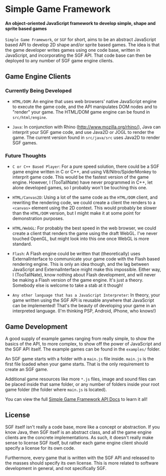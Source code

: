Simple Game Framework
=====================

#### An object-oriented JavaScript framework to develop simple, shape and sprite based games ####

`Simple Game Framework`, or `SGF` for short, aims to be an abstract JavaScript
based API to develop 2D shape and/or sprite based games. The idea is that
the game developer writes games using one code base, written in JavaScript,
and incorporating the SGF API. That code base can then be deployed to any
number of SGF game engine clients.

Game Engine Clients
-------------------

### Currently Being Developed ###

 * `HTML/DOM`: An engine that uses web browsers' native JavaScript engine
   to execute the game code, and the API manipulates DOM nodes and to
   "render" your game. The HTML/DOM game engine can be found in `src/html/engine`.

 * `Java`: In conjunction with Rhino (<http://www.mozilla.org/rhino/>), Java
   can interprit your SGF game code, and use Java2D or JOGL to render the
   game. The current version found in `src/java/src` uses Java2D to render
   SGF games.


### Future Thoughts ###

 * `C or C++ Based Player`: For a pure speed solution, there could be a
   SGF game engine written in C or C++, and using V8/Nitro/SpiderMonkey to
   interprit game code. This would be the fastest version of the game
   engine. However, I (TooTallNate) have never programmed in C++, let alone
   developed games, so I probably won't be touching this one.

 * `HTML/Canvas2D`: Using a lot of the same code as the `HTML/DOM` client, and
   rewriting the rendering code, we could create a client the renders to a
   `<canvas>` element using the 2D context. This would probably be slower than
   the `HTML/DOM` version, but I might make it at some point for demonstration
   purposes.

 * `HTML/WebGL`: For probably the best speed in the web browser, we could create
   a client that renders the game using the draft WebGL. I've never touched
   OpenGL, but might look into this one once WebGL is more standard.

 * `Flash`: A Flash engine could be written that (theoretically) uses
   ExternalInterface to communicate your game code with the Flash based
   rendering engine. This is only an idea though, and the lag between
   JavaScript and ExternalInterface might make this impossible. Either way,
   I (TooTallNate), know nothing about Flash development, and will never be
   making a Flash version of the game engine. It's just a theory. Somebody
   else is welcome to take a stab at it though!

 * `Any other language that has a JavaScript Interpreter`: In theory,
   your game written using the SGF API is reusable anywhere that JavaScript
   can be implemented! That's the beauty of developing your game in an
   interpreted language. (I'm thinking PSP, Android, iPhone, who knows!)

Game Development
----------------

A good supply of example games ranging from really simple, to show the basics
of the API, to more complex, to show off the power of JavaScript and the SGF
API itself. The example games can be found in the `examples/` folder.

An SGF game starts with a folder with a `main.js` file inside. `main.js` is
the first file loaded when your game starts. That is the only requirement to
create an SGF game.

Additional game resources like more `*.js` files, image and sound files can
be placed inside that same folder, or any number of folders inside your root
game folder (the folder where `main.js` is located).

You can view the full [Simple Game Framework API Docs](http://tootallnate.github.com/Simple-Game-Framework/doc/)
to learn it all!


License
-------

SGF itself isn't really a code base, more like a concept or abstraction.
If you know Java, then SGF itself is an abstract class, and all the game
engine clients are the concrete implementations. As such, it doesn't really
make sense to license SGF itself, but rather each game engine client should
specify a license for its own code.

Furthermore, every game that is written with the SGF API and released to
the masses should specify its own license. This is more related to software
development in general, and not specifically SGF.
